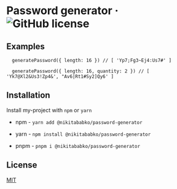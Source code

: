 # Password generator &middot; ![GitHub license](https://img.shields.io/badge/license-MIT-blue.svg)

## Examples

```
  generatePassword({ length: 16 }) // [ 'Yp7;Fg3~Ej4:Us7#' ]
  
  generatePassword({ length: 16, quantity: 2 }) // [ 'Yk7@Xl2&Us3!Zp4&', "Av6|Rt1#Sy2]Qy6' ]
```

## Installation

Install my-project with `npm` or `yarn`

- npm - `yarn add @nikitababko/password-generator`

- yarn - `npm install @nikitababko/password-generator`

- pnpm - `pnpm i @nikitababko/password-generator`

## License

[MIT](./LICENSE)
